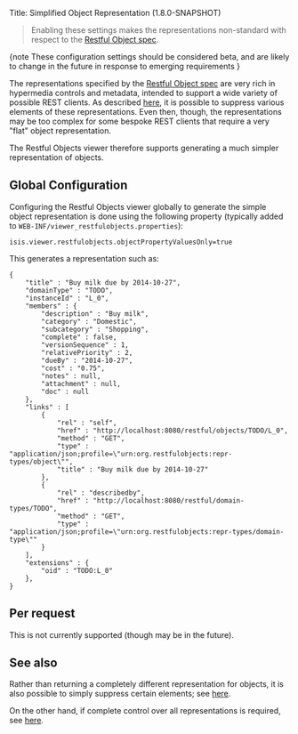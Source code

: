 Title: Simplified Object Representation (1.8.0-SNAPSHOT)

> Enabling these settings makes the representations non-standard with respect to the [Restful Object spec](http://restfulobjects.org).

{note
These configuration settings should be considered beta, and are likely to change in the future in response to emerging requirements
}

The representations specified by the [Restful Object spec](http://restfulobjects.org) are very rich in hypermedia 
controls and metadata, intended to support a wide variety of possible REST clients.   As described [here](suppressing-elements-of-the-representations.html), it is possible to suppress various elements of these representations.
Even then, though, the representations may be too complex for some bespoke REST clients that require a very "flat"
object representation.

The Restful Objects viewer therefore supports generating a much simpler representation of objects.

## Global Configuration

Configuring the Restful Objects viewer globally to generate the simple object representation is done using the
following property (typically added to `WEB-INF/viewer_restfulobjects.properties`):

    isis.viewer.restfulobjects.objectPropertyValuesOnly=true

This generates a representation such as:

    {
        "title" : "Buy milk due by 2014-10-27",
        "domainType" : "TODO",
        "instanceId" : "L_0",
        "members" : {
            "description" : "Buy milk",
            "category" : "Domestic",
            "subcategory" : "Shopping",
            "complete" : false,
            "versionSequence" : 1,
            "relativePriority" : 2,
            "dueBy" : "2014-10-27",
            "cost" : "0.75",
            "notes" : null,
            "attachment" : null,
            "doc" : null
        },
        "links" : [ 
            {
                "rel" : "self",
                "href" : "http://localhost:8080/restful/objects/TODO/L_0",
                "method" : "GET",
                "type" : "application/json;profile=\"urn:org.restfulobjects:repr-types/object\"",
                "title" : "Buy milk due by 2014-10-27"
            }, 
            {
                "rel" : "describedby",
                "href" : "http://localhost:8080/restful/domain-types/TODO",
                "method" : "GET",
                "type" : "application/json;profile=\"urn:org.restfulobjects:repr-types/domain-type\""
            }
        ],
        "extensions" : {
            "oid" : "TODO:L_0"
        },
    }


## Per request

This is not currently supported (though may be in the future).

## See also

Rather than returning a completely different representation for objects, it is also possible to simply suppress certain elements;
see [here](suppressing-elements-of-the-representation.html).

On the other hand, if complete control over all representations is required, see [here](custom-representations.html). 
